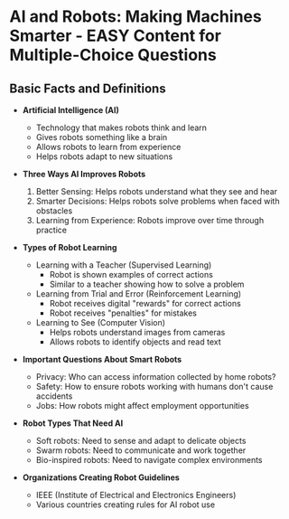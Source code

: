 # AI and Robots: Making Machines Smarter - EASY Content for Multiple-Choice Questions

## Basic Facts and Definitions

- **Artificial Intelligence (AI)**
  - Technology that makes robots think and learn
  - Gives robots something like a brain
  - Allows robots to learn from experience
  - Helps robots adapt to new situations

- **Three Ways AI Improves Robots**
  1. Better Sensing: Helps robots understand what they see and hear
  2. Smarter Decisions: Helps robots solve problems when faced with obstacles
  3. Learning from Experience: Robots improve over time through practice

- **Types of Robot Learning**
  - Learning with a Teacher (Supervised Learning)
    - Robot is shown examples of correct actions
    - Similar to a teacher showing how to solve a problem
  - Learning from Trial and Error (Reinforcement Learning)
    - Robot receives digital "rewards" for correct actions
    - Robot receives "penalties" for mistakes
  - Learning to See (Computer Vision)
    - Helps robots understand images from cameras
    - Allows robots to identify objects and read text

- **Important Questions About Smart Robots**
  - Privacy: Who can access information collected by home robots?
  - Safety: How to ensure robots working with humans don't cause accidents
  - Jobs: How robots might affect employment opportunities

- **Robot Types That Need AI**
  - Soft robots: Need to sense and adapt to delicate objects
  - Swarm robots: Need to communicate and work together
  - Bio-inspired robots: Need to navigate complex environments

- **Organizations Creating Robot Guidelines**
  - IEEE (Institute of Electrical and Electronics Engineers)
  - Various countries creating rules for AI robot use